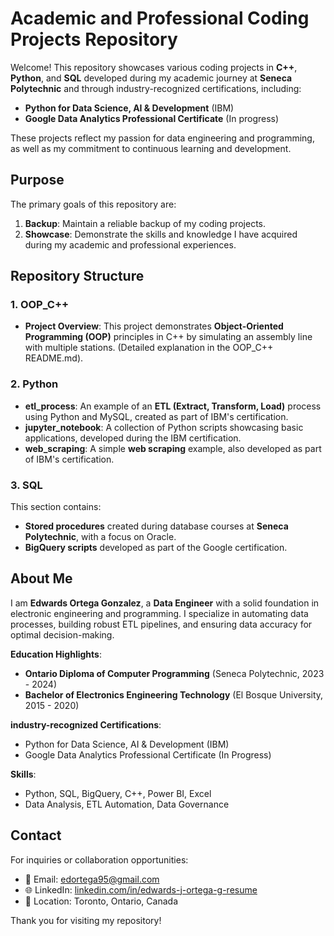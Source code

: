 # Academic and Professional Coding Projects Repository

Welcome! This repository showcases various coding projects in **C++**, **Python**, and **SQL** developed during my academic journey at **Seneca Polytechnic** and through industry-recognized certifications, including:  
- **Python for Data Science, AI & Development** (IBM)  
- **Google Data Analytics Professional Certificate** (In progress)

These projects reflect my passion for data engineering and programming, as well as my commitment to continuous learning and development.

## Purpose  
The primary goals of this repository are:  
1. **Backup**: Maintain a reliable backup of my coding projects.  
2. **Showcase**: Demonstrate the skills and knowledge I have acquired during my academic and professional experiences.

## Repository Structure  

### 1. **OOP_C++**  
- **Project Overview**: This project demonstrates **Object-Oriented Programming (OOP)** principles in C++ by simulating an assembly line with multiple stations. (Detailed explanation in the OOP_C++ README.md).

### 2. **Python**  
- **etl_process**: An example of an **ETL (Extract, Transform, Load)** process using Python and MySQL, created as part of IBM's certification.  
- **jupyter_notebook**: A collection of Python scripts showcasing basic applications, developed during the IBM certification.  
- **web_scraping**: A simple **web scraping** example, also developed as part of IBM's certification.

### 3. **SQL**  
This section contains:  
- **Stored procedures** created during database courses at **Seneca Polytechnic**, with a focus on Oracle.  
- **BigQuery scripts** developed as part of the Google certification.

## About Me  

I am **Edwards Ortega Gonzalez**, a **Data Engineer** with a solid foundation in electronic engineering and programming. I specialize in automating data processes, building robust ETL pipelines, and ensuring data accuracy for optimal decision-making.  

**Education Highlights**:  
- **Ontario Diploma of Computer Programming** (Seneca Polytechnic, 2023 - 2024)  
- **Bachelor of Electronics Engineering Technology** (El Bosque University, 2015 - 2020)  

**industry-recognized Certifications**:  
- Python for Data Science, AI & Development (IBM)  
- Google Data Analytics Professional Certificate (In Progress)

**Skills**:  
- Python, SQL, BigQuery, C++, Power BI, Excel  
- Data Analysis, ETL Automation, Data Governance  

## Contact  

For inquiries or collaboration opportunities:  
- 📧 Email: edortega95@gmail.com  
- 🌐 LinkedIn: [linkedin.com/in/edwards-j-ortega-g-resume](https://linkedin.com/in/edwards-j-ortega-g-resume)  
- 📍 Location: Toronto, Ontario, Canada  

Thank you for visiting my repository!